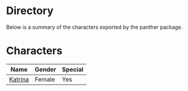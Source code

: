 # Directory
Below is a summary of the characters exported by the panther package.
# Characters
|Name|Gender|Special|
|---|---|---|
|[Katrina](./character/panther/katrina.go)|Female|Yes|
